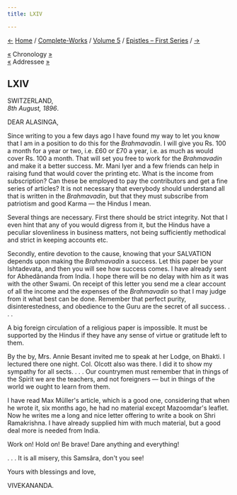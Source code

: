```yaml
---
title: LXIV

---
```

<div>

[←](063_alasinga.htm) [Home](../../../index.htm) /
[Complete-Works](../../complete_works.htm) / [Volume
5](../volume_5_contents.htm) / [Epistles – First
Series](epistles_first_series_contents.htm)
/ [→](065_blessed_and_beloved.htm)

  

[«](063_alasinga.htm) Chronology
[»](../../volume_8/epistles_fourth_series/081_goodwin.htm)  
[«](063_alasinga.htm) Addressee [»](067_alasinga.htm)

## LXIV

SWITZERLAND,  
*8th August, 1896*.

DEAR ALASINGA,

Since writing to you a few days ago I have found my way to let you know
that I am in a position to do this for the *Brahmavadin*. I will give
you Rs. 100 a month for a year or two, i.e. £60 or £70 a year, i.e. as
much as would cover Rs. 100 a month. That will set you free to work for
the *Brahmavadin* and make it a better success. Mr. Mani Iyer and a few
friends can help in raising fund that would cover the printing etc. What
is the income from subscription? Can these be employed to pay the
contributors and get a fine series of articles? It is not necessary that
everybody should understand all that is written in the *Brahmavadin*,
but that they must subscribe from patriotism and good Karma — the Hindus
I mean.

Several things are necessary. First there should be strict integrity.
Not that I even hint that any of you would digress from it, but the
Hindus have a peculiar slovenliness in business matters, not being
sufficiently methodical and strict in keeping accounts etc.

Secondly, entire devotion to the cause, knowing that your SALVATION
depends upon making the *Brahmavadin* a success. Let this paper be your
Ishtadevata, and then you will see how success comes. I have already
sent for Abhedânanda from India. I hope there will be no delay with him
as it was with the other Swami. On receipt of this letter you send me a
clear account of all the income and the expenses of the *Brahmavadin* so
that I may judge from it what best can be done. Remember that perfect
purity, disinterestedness, and obedience to the Guru are the secret of
all success. . . .

A big foreign circulation of a religious paper is impossible. It must be
supported by the Hindus if they have any sense of virtue or gratitude
left to them.

By the by, Mrs. Annie Besant invited me to speak at her Lodge, on
Bhakti. I lectured there one night. Col. Olcott also was there. I did it
to show my sympathy for all sects. . . . Our countrymen must remember
that in things of the Spirit we are the teachers, and not foreigners —
but in things of the world we ought to learn from them.

I have read Max Müller's article, which is a good one, considering that
when he wrote it, six months ago, he had no material except Mazoomdar's
leaflet. Now he writes me a long and nice letter offering to write a
book on Shri Ramakrishna. I have already supplied him with much
material, but a good deal more is needed from India.

Work on! Hold on! Be brave! Dare anything and everything!

. . . It is all misery, this Samsâra, don't you see!

Yours with blessings and love,

VIVEKANANDA.

</div>
